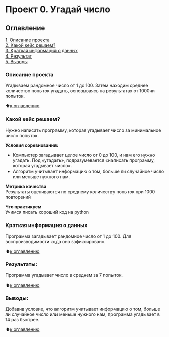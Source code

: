 # Проект 0. Угадай число

## Оглавление  
[1. Описание проекта](.README.md#Описание-проекта)  
[2. Какой кейс решаем?](.README.md#Какой-кейс-решаем)  
[3. Краткая информация о данных](.README.md#Краткая-информация-о-данных)  
[4. Результат](.README.md#Результат)    
[5. Выводы](.README.md#Выводы) 

### Описание проекта    
Угадываем рандомное число от 1 до 100. 
Затем находим среднее количество попыток угадать, основываясь на результатах от 1000чи попыток.

:arrow_up:[к оглавлению](_)


### Какой кейс решаем?    
Нужно написать программу, которая угадывает число за минимальное число попыток.

**Условия соревнования:**  
- Компьютер загадывает целое число от 0 до 100, и нам его нужно угадать. Под «угадать», подразумевается «написать программу, которая угадывает число».
- Алгоритм учитывает информацию о том, больше ли случайное число или меньше нужного нам.

**Метрика качества**     
Результаты оцениваются по среднему количеству попыток при 1000 повторений

**Что практикуем**     
Учимся писать хороший код на python


### Краткая информация о данных
Программа загадывает рандомное число от 1 до 100. Для воспроизводимости кода оно зафиксировано.
  
:arrow_up:[к оглавлению](.README.md#Оглавление)


### Результаты:  
Программа угадывает число в среднем за 7 попыток.

:arrow_up:[к оглавлению](.README.md#Оглавление)


### Выводы:  
Добавив условие, что алгоритм учитывает информацию о том, больше ли случайное число или меньше нужного нам, программа угадывает в 14 раз быстрее.

:arrow_up:[к оглавлению](.README.md#Оглавление)

